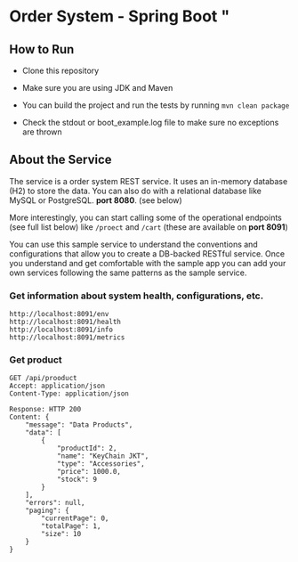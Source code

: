 # Order System - Spring Boot "

## How to Run

* Clone this repository
* Make sure you are using JDK and Maven
* You can build the project and run the tests by running ```mvn clean package```

* Check the stdout or boot_example.log file to make sure no exceptions are thrown

## About the Service

The service is a order system REST service. It uses an in-memory database (H2) to store the data. You can also do with a relational database like MySQL or PostgreSQL. **port 8080**. (see below)

More interestingly, you can start calling some of the operational endpoints (see full list below) like ```/proect``` and ```/cart``` (these are available on **port 8091**)

You can use this sample service to understand the conventions and configurations that allow you to create a DB-backed RESTful service. Once you understand and get comfortable with the sample app you can add your own services following the same patterns as the sample service.

### Get information about system health, configurations, etc.

```
http://localhost:8091/env
http://localhost:8091/health
http://localhost:8091/info
http://localhost:8091/metrics
```

### Get product

```
GET /api/prooduct
Accept: application/json
Content-Type: application/json

Response: HTTP 200
Content: {
    "message": "Data Products",
    "data": [
        {
            "productId": 2,
            "name": "KeyChain JKT",
            "type": "Accessories",
            "price": 1000.0,
            "stock": 9
        }
    ],
    "errors": null,
    "paging": {
        "currentPage": 0,
        "totalPage": 1,
        "size": 10
    }
}
```

